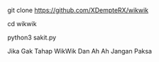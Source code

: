 git clone https://github.com/XDempteRX/wikwik

cd wikwik

python3 sakit.py

Jika Gak Tahap WikWik Dan Ah Ah Jangan Paksa
